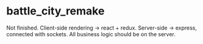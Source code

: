 # battle_city_remake

Not finished.
Client-side rendering -> react + redux. 
Server-side -> express, connected with sockets. All business logic should be on the server.
